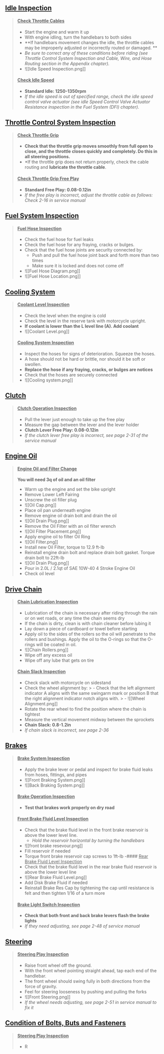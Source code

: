 ## **<u>Idle Inspection</u>**
> #### <u>Check Throttle Cables</u>
> - Start the engine and warm it up
>- With engine idling, turn the handlebars to both sides
>- **If handlebars movement changes the idle, the throttle cables may be improperly adjusted or incorrectly routed or damaged. ** 
>- *Be sure to correct any of these conditions before riding (see Throttle Control System Inspection and Cable, Wire, and Hose Routing section in the Appendix chapter).*
>- ![[Idle Speed Inspection.png]]
> #### <u>Check Idle Speed</u>
> - **Standard Idle: 1250-1350rpm**
> - *If the idle speed is out of specified range, check the idle speed control valve actuator (see idle Speed Control Valve Actuator Resistance inspection in the Fuel System (DFI) chapter).*

## **<u>Throttle Control System Inspection</u>**
> #### <u>Check Throttle Grip</u>
> - **Check that the throttle grip moves smoothly from full open to close, and the throttle closes quickly and completely. Do this in all steering positions.**
> - *If the throttle grip does not return properly, check the cable routing and **lubricate the throttle cable**.
>#### <u>Check Throttle Grip Free Play</u>
> - **Standard Free Play: 0.08-0.12in**
> - *If the free play is incorrect, adjust the throttle cable as follows: Check 2-16 in service manual*

## **<u>Fuel System Inspection</u>**
> #### <u>Fuel Hose Inspection</u>
> - Check the fuel hose for fuel leaks
> - Check the fuel hose for any fraying, cracks or bulges. 
> - Check that the fuel hose joints are securlty connected by:
> 	- Push and pull the fuel hose joint back and forth more than two times
> 	- Make sure it is locked and does not come off
> - ![[Fuel Hose Diagram.png]]
> - ![[Fuel Hose Location.png]]

## **<u>Cooling System</u>**
> #### <u>Coolant Level Inspection</u>
> - Check the  level when the engine is cold
> - Check the level in the reserve tank with motorcycle upright.
> - **If coolant is lower than the L level line (A). Add coolant**
> - ![[Coolant Level.png]]
> #### <u>Cooling System Inspection</u>
> - Inspect the hoses for signs of deterioration. Squeeze the hoses.
> - A hose should not be hard or brittle, nor should it be soft or swollen.
> - **Replace the hose if any fraying, cracks, or bulges are notices**
> - Check that the hoses are securely connected
> - ![[Cooling system.png]]

## **<u>Clutch</u>**
> #### <u>Clutch Operation Inspection</u>
> - Pull the lever just enough to take up the free play
> - Measure the gap between the lever and the lever holder
> - **Clutch Lever Free Play: 0.08-0.12in**
> - *If the clutch lever free play is incorrect, see page 2-31 of the service manual*

## **<u>Engine Oil</u>**
> #### <u>Engine Oil and Filter Change</u>
> **You will need 3q of oil and an oil filter**
> - Warm up the engine and set the bike upright
> - Remove Lower Left Fairing
> - Unscrew the oil filler plug
> - ![[Oil Cap.png]]
> - Place oil pan underneath engine
> - Remove engine oil drain bolt and drain the oil
> - ![[Oil Drain Plug.png]]
> - Remove the Oil Filter with an oil filter wrench
> - ![[Oil Filter Placement.png]]
> - Apply engine oil to filter Oil Ring
> - ![[Oil Filter.png]]
> - Install new Oil Filter, torque to 12.9 ft-lb
> - Reinstall engine drain bolt and replace drain bolt gasket. Torque drain bolt to 22ft-lb
> - ![[Oil Drain Plug.png]]
> - Pour in 2.0L / 2.1qt of SAE 10W-40 4 Stroke Engine Oil
> - Check oil level

## **<u>Drive Chain</u>**
> #### <u>Chain Lubrication Inspection</u>
> - Lubrication of the chain is necessary after riding through the rain or on wet roads, or any time the chain seems dry
> - If the chain is dirty, clean is with chain cleaner before lubing it
> - Lay down a piece of cardboard or towel before starting
> - Apply oil to the sides of the rollers so the oil will penetrate to the rollers and bushings. Apply the oil to the O-rings so that the O-rings will be coated in oil. 
> - ![[Chain Rollers.png]]
> - Wipe off any excess oil
> - Wipe off any lube that gets on tire
> #### <u>Chain Slack Inspection</u>
> - Check slack with motorcycle on sidestand
> - Check the wheel alignment by:
	>  - Check that the left alignment indicator A aligns with the same swingarm mark or position B that the right alignment indicator notch aligns with.
	>  - ![[Wheel Alignment.png]]
> - Rotate the rear wheel to find the position where the chain is tightest
> - Measure the vertical movement midway between the sprockets
> - **Chain Slack: 0.8-1.2in**
> - *If chain slack is incorrect, see page 2-36*

## **<u>Brakes</u>**
> #### <u>Brake System Inspection</u>
> - Apply the brake lever or pedal and inspect for brake fluid leaks from hoses, fittings, and pipes
> - ![[Front Braking System.png]]
> - ![[Back Braking System.png]]
> #### <u>Brake Operation Inspection</u>
> - **Test that brakes work properly on dry road**
> #### <u>Front Brake Fluid Level Inspection</u>
> - Check that the brake fluid level in the front brake reservoir is above the lower level line.
> 	- *Hold the reservoir horizontal by turning the handlebars*
> - ![[front brake resevour.png]]
> - Fill reservoir if needed
> - Torque front brake reservoir cap screws to 1ft-lb
> -#### <u>Rear Brake Fluid Level Inspection</u>
> - Check that the brake fluid level in the rear brake fluid reservoir is above the lower level line
> - ![[Rear Brake Fluid Level.png]]
> - Add Disk Brake Fluid if needed
> - Reinstall Brake Res Cap by tightening the cap until resistance is felt and then tighten 1/16 of a turn more
> #### <u>Brake Light Switch Inspection</u>
> - **Check that both front and back brake levers flash the brake lights**
> - *If they need adjusting, see page 2-48 of service manual*

## **<u>Steering</u>**
> #### <u>Steering Play Inspection</u>
> - Raise front wheel off the ground.
> - With the front wheel pointing straight ahead, tap each end of the handlebar.
> - The front wheel should swing fully in both directions from the force of gravity.
> - Feel for steering looseness by pushing and pulling the forks
> - ![[Front Steering.png]]
> - *If the wheel needs adjusting, see page 2-51 in service manual to fix it*

## **<u>Condition of Bolts, Buts and Fasteners</u>**
> #### <u>Steering Play Inspection</u>
> - R